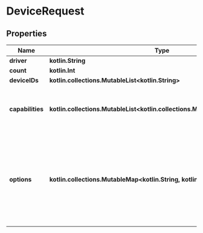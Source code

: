 
# DeviceRequest

## Properties
| Name | Type | Description | Notes |
| ------------ | ------------- | ------------- | ------------- |
| **driver** | **kotlin.String** |  |  [optional] |
| **count** | **kotlin.Int** |  |  [optional] |
| **deviceIDs** | **kotlin.collections.MutableList&lt;kotlin.String&gt;** |  |  [optional] |
| **capabilities** | **kotlin.collections.MutableList&lt;kotlin.collections.MutableList&lt;kotlin.String&gt;&gt;** | A list of capabilities; an OR list of AND lists of capabilities.  |  [optional] |
| **options** | **kotlin.collections.MutableMap&lt;kotlin.String, kotlin.String&gt;** | Driver-specific options, specified as a key/value pairs. These options are passed directly to the driver.  |  [optional] |



